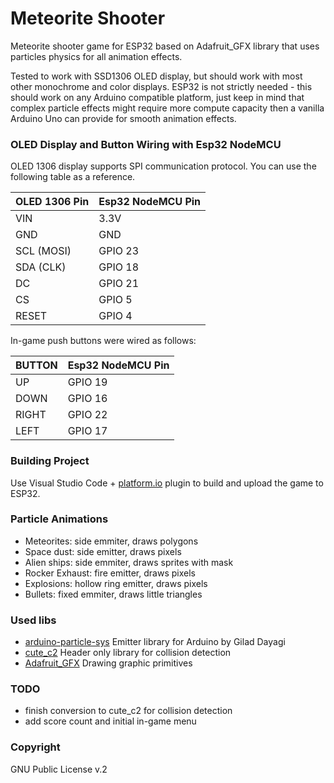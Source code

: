  # Meteorite Shooter
 Meteorite shooter game for ESP32 based on Adafruit_GFX library that uses particles physics for all animation effects.
   
 Tested to work with SSD1306 OLED display, but should work with most other monochrome and color displays.
 ESP32 is not strictly needed - this should work on any Arduino compatible platform, just keep in mind that complex particle effects might require more compute capacity then a vanilla Arduino Uno can provide for smooth animation effects. 
   
 ### OLED Display and Button Wiring with Esp32 NodeMCU
OLED 1306 display supports SPI communication protocol. You can use the following table as a reference.

| OLED 1306 Pin | Esp32 NodeMCU Pin |
|---------------|-------------------|
| VIN           | 3.3V              |
| GND           | GND               |
| SCL (MOSI)    | GPIO 23           |
| SDA (CLK)     | GPIO 18           |
| DC            | GPIO 21           |
| CS            | GPIO 5            |
| RESET         | GPIO 4            |

In-game push buttons were wired as follows:

| BUTTON | Esp32 NodeMCU Pin |
|--------|-------------------|
| UP     | GPIO 19           |
| DOWN   | GPIO 16           |
| RIGHT  | GPIO 22           |
| LEFT   | GPIO 17           |

 ### Building Project
 Use Visual Studio Code + [platform.io](https://platform.io) plugin to build and upload the game to ESP32. 

### Particle Animations
 - Meteorites: side emmiter, draws polygons
 - Space dust: side emitter, draws pixels
 - Alien ships: side emmiter, draws sprites with mask
 - Rocker Exhaust: fire emitter, draws pixels
 - Explosions: hollow ring emitter, draws pixels
 - Bullets: fixed emmiter, draws little triangles

### Used libs
- [arduino-particle-sys](https://github.com/giladaya/arduino-particle-sys)
  Emitter library for Arduino by Gilad Dayagi
- [cute_c2](https://github.com/RandyGaul/cute_headers/blob/master/cute_c2.h)
  Header only library for collision detection
- [Adafruit_GFX](https://github.com/adafruit/Adafruit-GFX-Library)
  Drawing graphic primitives

### TODO
- finish conversion to cute_c2 for collision detection
- add score count and initial in-game menu
  
### Copyright
GNU Public License v.2